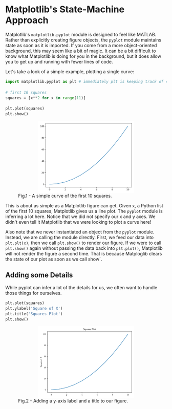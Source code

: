 # Matplotlib's State-Machine Approach

Matplotlib's `matplotlib.pyplot` module is designed to feel like MATLAB.
Rather than explicitly creating figure objects, the `pyplot` module 
maintains state as soon as it is imported. If you come from a more 
object-oriented background, this may seem like a bit of magic. It can be
a bit difficult to know what Matplotlib is doing for you in the background,
but it does allow you to get up and running with fewer lines of code.

Let's take a look of a simple example, plotting a single curve:


```python
import matplotlib.pyplot as plt # immediately plt is keeping track of state

# first 10 squares
squares = [x**2 for x in range(11)]

plt.plot(squares)
plt.show()
```

<html>
<head>
<style>
img {
  display: block;
  margin-left: auto;
  margin-right: auto;
}

figcaption {
  color: white;
  padding: 2px;
  text-align: center;
}
</style>
</head>
  <figure>
    <img src="img/ch02-visualization/basic_pyplot.png" width="300"/>
    <figcaption>
      Fig.1 - A simple curve of the first 10 squares.
    </figcaption>
  </figure>
</html>

This is about as simple as a Matplotlib figure can get. Given `x`, 
a Python list of the first 10 squares, Matplotlib gives us a line
plot. The `pyplot` module is inferring a lot here. Notice that we did
not specify our x and y axes. We didn't even tell it Matplotlib that
we were looking to plot a curve here!

Also note that we never instantiated an object from the `pyplot` module.
Instead, we are calling the module directly. First, we feed our data
into `plt.plt(x)`, then we call `plt.show()` to render our figure. If we 
were to call `plt.show()` again without passing the data back into
`plt.plot()`, Matplotlib will not render the figure a second time. That 
is because Matploglib clears the state of our plot as soon as we call 
show`.

## Adding some Details

While pyplot can infer a lot of the details for us, we often want to 
handle those things for ourselves.


```python
plt.plot(squares)
plt.ylabel('Square of X')
plt.title('Squares Plot')
plt.show()
```

<html>
<head>
<style>
img {
  display: block;
  margin-left: auto;
  margin-right: auto;
}

figcaption {
  color: white;
  padding: 2px;
  text-align: center;
}
</style>
</head>
  <figure>
    <img src="img/ch02-visualization/squares_plot.png" width="300"/>
    <figcaption>
      Fig.2 - Adding a y-axis label and a title to our figure.
    </figcaption>
  </figure>
</html>

[comment]: References

[1]: https://matplotlib.org/3.1.1/api/_as_gen/matplotlib.pyplot.html#module-matplotlib.pyplot
